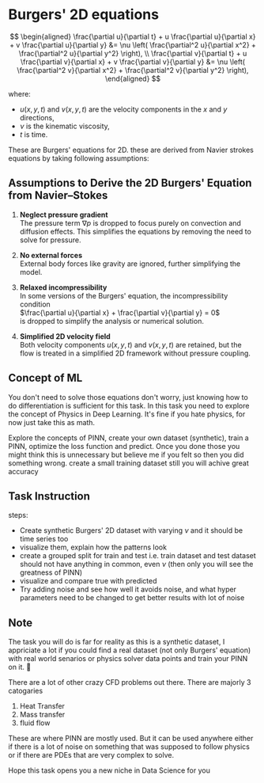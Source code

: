 # Burgers' 2D equations

$$
\begin{aligned}
\frac{\partial u}{\partial t} + u \frac{\partial u}{\partial x} + v \frac{\partial u}{\partial y} &= \nu \left( \frac{\partial^2 u}{\partial x^2} + \frac{\partial^2 u}{\partial y^2} \right), \\
\frac{\partial v}{\partial t} + u \frac{\partial v}{\partial x} + v \frac{\partial v}{\partial y} &= \nu \left( \frac{\partial^2 v}{\partial x^2} + \frac{\partial^2 v}{\partial y^2} \right),
\end{aligned}
$$

where:
- $u(x, y, t)$ and $v(x, y, t)$ are the velocity components in the $x$ and $y$ directions,
- $\nu$ is the kinematic viscosity,
- $t$ is time.

These are Burgers' equations for 2D. these are derived from Navier strokes equations by taking following assumptions:
## Assumptions to Derive the 2D Burgers' Equation from Navier–Stokes

1. **Neglect pressure gradient**  
   The pressure term $\nabla p$ is dropped to focus purely on convection and diffusion effects. This simplifies the equations by removing the need to solve for pressure.

2. **No external forces**  
   External body forces like gravity are ignored, further simplifying the model.

3. **Relaxed incompressibility**  
   In some versions of the Burgers' equation, the incompressibility condition  
   $\frac{\partial u}{\partial x} + \frac{\partial v}{\partial y} = 0$  
   is dropped to simplify the analysis or numerical solution.

4. **Simplified 2D velocity field**  
   Both velocity components $u(x, y, t)$ and $v(x, y, t)$ are retained, but the flow is treated in a simplified 2D framework without pressure coupling.

## Concept of ML
You don't need to solve those equations don't worry, just knowing how to do differentiation is sufficient for this task. In this task you need to explore the concept of Physics in Deep Learning. It's fine if you hate physics, for now just take this as math.

Explore the concepts of PINN, create your own dataset (synthetic), train a PINN, optimize the loss function and predict.
Once you done those you might think this is unnecessary but believe me if you felt so then you did something wrong. create a small training dataset still you will achive great accuracy

## Task Instruction
steps:

- Create synthetic Burgers' 2D dataset with varying $\nu$ and it should be time series too
- visualize them, explain how the patterns look
- create a grouped split for train and test i.e. train dataset and test dataset should not have anything in common, even $\nu$ (then only you will see the greatness of PINN)
- visualize and compare true with predicted
- Try adding noise and see how well it avoids noise, and what hyper parameters need to be changed to get better results with lot of noise

## Note

The task you will do is far for reality as this is a synthetic dataset, I appriciate a lot if you could find a real dataset (not only Burgers' equation) with real world senarios or physics solver data points and train your PINN on it. 🥲

There are a lot of other crazy CFD problems out there. There are majorly 3 catogaries
1. Heat Transfer
2. Mass transfer
3. fluid flow

These are where PINN are mostly used. But it can be used anywhere either if there is a lot of noise on something that was supposed to follow physics or if there are PDEs that are very complex to solve.

Hope this task opens you a new niche in Data Science for you
